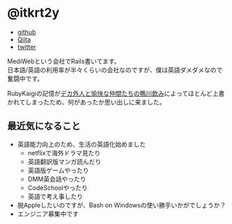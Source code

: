# @itkrt2y

- [github](https://github.com/itkrt2y)
- [Qiita](http://qiita.com/itkrt2y)
- [twitter](https://twitter.com/itkrt2y)

MediWebという会社でRails書いてます。  
日本語/英語の利用率が半々くらいの会社なのですが、僕は英語ダメダメなので奮闘中です。

RubyKaigiの記憶が[デカ外人と愉快な仲間たちの鴨川飲み](http://togetter.com/li/1023074)によってほとんど上書かれてしまったため、何があったか思い出しに来ました。

## 最近気になること

- 英語能力向上のため、生活の英語化始めました
  - netflixで海外ドラマ見たり
  - 英語翻訳版マンガ読んだり
  - 英語版ゲームやったり
  - DMM英会話やったり
  - CodeSchoolやったり
  - 英語で考え事したり
- 脱Appleしたいのですが、Bash on Windowsの使い勝手いかがでしょうか？
- エンジニア募集中です
